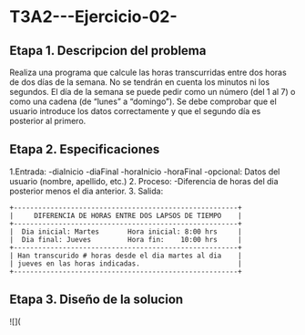 # T3A2---Ejercicio-02-
## Etapa 1. Descripcion del problema
Realiza una programa que calcule las horas transcurridas entre dos horas de dos días de la semana. No se tendrán en cuenta los minutos ni los segundos. El día de la semana se puede pedir como un número (del 1 al 7) o como una cadena (de “lunes” a “domingo”). Se debe comprobar que el usuario introduce los datos correctamente y que el segundo día es posterior al primero.


## Etapa 2. Especificaciones
1.Entrada:
-diaInicio
-diaFinal
-horaInicio
-horaFinal
-opcional: Datos del usuario (nombre, apellido, etc.)
2. Proceso:
-Diferencia de horas del dia posterior menos el dia anterior.
3. Salida:
~~~
+-------------------------------------------------------+
|     DIFERENCIA DE HORAS ENTRE DOS LAPSOS DE TIEMPO    |
+-------------------------------------------------------+
|  Dia inicial: Martes       Hora inicial: 8:00 hrs     |
|  Dia final: Jueves         Hora fin:    10:00 hrs     |
+-------------------------------------------------------+
| Han transcurido # horas desde el dia martes al dia    |
| jueves en las horas indicadas.                        |
+-------------------------------------------------------+
~~~

## Etapa 3. Diseño de la solucion
![](
